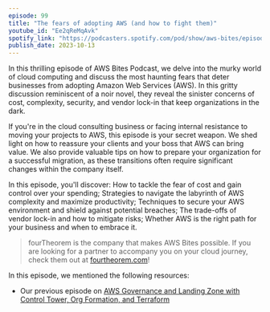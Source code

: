 ```yaml
---
episode: 99
title: "The fears of adopting AWS (and how to fight them)"
youtube_id: "Ee2qReMqAvk"
spotify_link: "https://podcasters.spotify.com/pod/show/aws-bites/episodes/99--The-fears-of-adopting-AWS-and-how-to-fight-them-e2adlvl"
publish_date: 2023-10-13
---
```


In this thrilling episode of AWS Bites Podcast, we delve into the murky world of cloud computing and discuss the most haunting fears that deter businesses from adopting Amazon Web Services (AWS). In this gritty discussion reminiscent of a noir novel, they reveal the sinister concerns of cost, complexity, security, and vendor lock-in that keep organizations in the dark.

If you're in the cloud consulting business or facing internal resistance to moving your projects to AWS, this episode is your secret weapon. We shed light on how to reassure your clients and your boss that AWS can bring value. We also provide valuable tips on how to prepare your organization for a successful migration, as these transitions often require significant changes within the company itself.

In this episode, you'll discover: How to tackle the fear of cost and gain control over your spending; Strategies to navigate the labyrinth of AWS complexity and maximize productivity; Techniques to secure your AWS environment and shield against potential breaches;  The trade-offs of vendor lock-in and how to mitigate risks; Whether AWS is the right path for your business and when to embrace it.


> fourTheorem is the company that makes AWS Bites possible. If you are looking for a partner to accompany you on your cloud journey, check them out at [fourtheorem.com](https://fourtheorem.com)!


In this episode, we mentioned the following resources:

- Our previous episode on [AWS Governance and Landing Zone with Control Tower, Org Formation, and Terraform](https://awsbites.com/96-aws-governance-and-landing-zone-with-control-tower-org-formation-and-terraform/)
